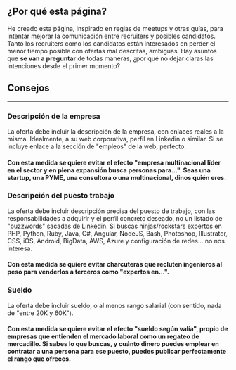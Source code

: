 ## **¿Por qué esta página?**
He creado esta página, inspirado en reglas de meetups y otras guías, para intentar mejorar la comunicación entre recruiters y posibles candidatos. Tanto los recruiters como los candidatos están interesados en perder el menor tiempo posible con ofertas mal descritas, ambiguas. Hay asuntos que **se van a preguntar** de todas maneras, ¿por qué no dejar claras las intenciones desde el primer momento?

## **Consejos**
---
### **Descripción de la empresa**
La oferta debe incluir la descripción de la empresa, con enlaces reales a la misma. Idealmente, a su web corporativa, perfil en Linkedin o similar. Si se incluye enlace a la sección de "empleos" de la web, perfecto.
#### Con esta medida se quiere evitar el efecto "empresa multinacional líder en el sector y en plena expansión busca personas para...". Seas una startup, una PYME, una consultora o una multinacional, dinos quién eres.

### **Descripción del puesto trabajo**
La oferta debe incluir descripción precisa del puesto de trabajo, con las responsabilidades a adquirir y el perfil concreto deseado, no un listado de "buzzwords" sacadas de Linkedin. Si buscas ninjas/rockstars expertos en PHP, Python, Ruby, Java, C#, Angular, NodeJS, Bash, Photoshop, Illustrator, CSS, iOS, Android, BigData, AWS, Azure y configuración de redes... no nos interesa.
#### Con esta medida se quiere evitar charcuteras que recluten ingenieros al peso para venderlos a terceros como "expertos en...".

### **Sueldo**
La oferta debe incluir sueldo, o al menos rango salarial (con sentido, nada de "entre 20K y 60K").

#### Con esta medida se quiere evitar el efecto "sueldo según valía", propio de empresas que entienden el mercado laboral como un regateo de mercadillo. Si sabes lo que buscas, y cuánto dinero puedes emplear en contratar a una persona para ese puesto, puedes publicar perfectamente el rango que ofreces.
